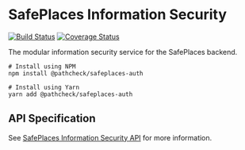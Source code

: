 # SafePlaces Information Security

[![Build Status](https://github.com/Path-Check/safeplaces-auth/workflows/Node.js%20CI/badge.svg)](https://github.com/Path-Check/safeplaces-auth/actions?query=workflow%3A%22Node.js+CI%22)
[![Coverage Status](https://coveralls.io/repos/github/Path-Check/safeplaces-auth/badge.svg?branch=master)](https://coveralls.io/github/Path-Check/safeplaces-auth?branch=master)

The modular information security service for the SafePlaces backend.

```shell script
# Install using NPM
npm install @pathcheck/safeplaces-auth

# Install using Yarn
yarn add @pathcheck/safeplaces-auth
```

## API Specification

See [SafePlaces Information Security API](docs/api/README.md) for more information.
